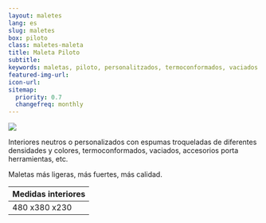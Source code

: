 ```yaml
---
layout: maletes
lang: es
slug: maletes
box: piloto
class: maletes-maleta
title: Maleta Piloto
subtitle:
keywords: maletas, piloto, personalitzados, termoconformados, vaciados
featured-img-url:
icon-url: 
sitemap:
  priority: 0.7
  changefreq: monthly
--- 
```


 	
<p class="text-center"><img src="{{ site.base_url }}/assets/img/01-thumbnail-box-fort-maletes-piloto.jpg"></p>

Interiores neutros o personalizados con espumas troqueladas de diferentes densidades y colores, termoconformados, vaciados, accesorios porta herramientas, etc.

Maletas más ligeras, más fuertes, más calidad.

Medidas interiores|
--- |
480 x380 x230|